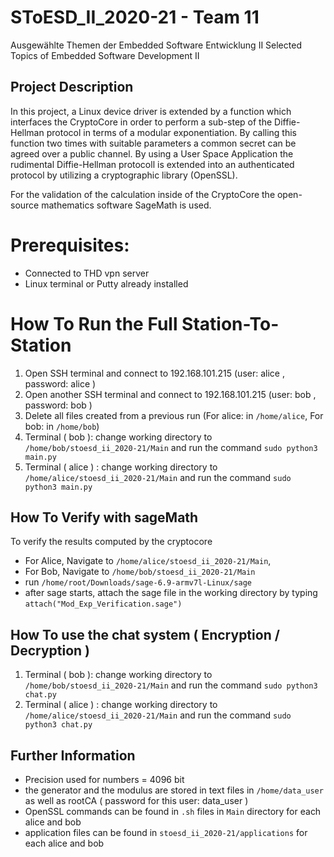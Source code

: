 # SToESD_II_2020-21 - Team 11

Ausgewählte Themen der Embedded Software Entwicklung II
Selected Topics of Embedded Software Development II



## Project Description
In this project, a Linux device driver is extended by a function which interfaces the CryptoCore in order to perform a sub-step of the Diffie-Hellman protocol in terms
of a modular exponentiation. By calling this function two times with suitable parameters a
common secret can be agreed over a public channel.
By using a User Space Application the rudimental Diffie-Hellman protocoll is extended
into an authenticated protocol by utilizing a cryptographic library (OpenSSL).

For the validation of the calculation inside of the CryptoCore the open-source mathematics
software SageMath is used.


# Prerequisites:

- Connected to THD vpn server
- Linux terminal or Putty already installed

# How To Run the Full Station-To-Station

1. Open SSH terminal and connect to 192.168.101.215 (user: alice , password: alice )
2. Open another SSH terminal and connect to 192.168.101.215 (user: bob , password: bob )
3. Delete all files created from a previous run (For alice: in `/home/alice`, For bob: in `/home/bob`)
4. Terminal ( bob ): change working directory to `/home/bob/stoesd_ii_2020-21/Main` and run the command `sudo python3 main.py`
5. Terminal ( alice ) : change working directory to `/home/alice/stoesd_ii_2020-21/Main` and run the command `sudo python3 main.py`

## How To Verify with sageMath 

To verify the results computed by the cryptocore
- For Alice, Navigate to `/home/alice/stoesd_ii_2020-21/Main`,
- For Bob,  Navigate to `/home/bob/stoesd_ii_2020-21/Main`
- run `/home/root/Downloads/sage-6.9-armv7l-Linux/sage`
- after sage starts, attach the sage file in the working directory by typing `attach("Mod_Exp_Verification.sage")`

## How To use the chat system ( Encryption / Decryption )
1. Terminal ( bob ): change working directory to `/home/bob/stoesd_ii_2020-21/Main` and run the command `sudo python3 chat.py`
2. Terminal ( alice ) : change working directory to `/home/alice/stoesd_ii_2020-21/Main` and run the command `sudo python3 chat.py`

## Further Information
- Precision used for numbers = 4096 bit
- the generator and the modulus are stored in text files in `/home/data_user` as well as rootCA ( password for this user: data_user )
- OpenSSL commands can be found in `.sh` files in `Main` directory for each alice and bob
- application files can be found in `stoesd_ii_2020-21/applications` for each alice and bob
